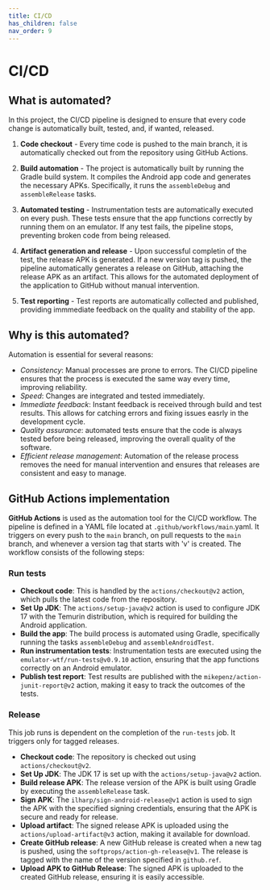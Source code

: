 ```yaml
---
title: CI/CD
has_children: false
nav_order: 9
---
```


# CI/CD

## What is automated?

In this project, the CI/CD pipeline is designed to ensure that every code change is automatically built, tested, and, if wanted, released. 

1. **Code checkout** - Every time code is pushed to the main branch, it is automatically checked out from the repository using GitHub Actions.

2. **Build automation** - The project is automatically built by running the Gradle build system. It compiles the Android app code and generates the necessary APKs. Specifically, it runs the `assembleDebug` and `assembleRelease` tasks.

3. **Automated testing** - Instrumentation tests are automatically executed on every push. These tests ensure that the app functions correctly by running them on an emulator. If any test fails, the pipeline stops, preventing broken code from being released.

4. **Artifact generation and release** - Upon successful completin of the test, the release APK is generated. If a new version tag is pushed, the pipeline automatically generates a release on GitHub, attaching the release APK as an artifact. This allows for the automated deployment of the application to GitHub without manual intervention.

5. **Test reporting** - Test reports are automatically collected and published, providing immmediate feedback on the quality and stability of the app.

## Why is this automated?

Automation is essential for several reasons:
- *Consistency*: Manual processes are prone to errors. The CI/CD pipeline ensures that the process is executed the same way every time, improving reliability.
- *Speed*: Changes are integrated and tested immediately.
- *Immediate feedback*: Instant feedback is received through build and test results. This allows for catching errors and fixing issues easrly in the development cycle.
- *Quality assurance*: automated tests ensure that the code is always tested before being released, improving the overall quality of the software.
- *Efficient release management*: Automation of the release process removes the need for manual intervention and ensures that releases are consistent and easy to manage.

## GitHub Actions implementation

**GitHub Actions** is used as the automation tool for the CI/CD workflow. The pipeline is defined in a YAML file located at `.github/workflows/main`.yaml. It triggers on every push to the `main` branch, on pull requests to the `main` branch, and whenever a version tag that starts with 'v' is created. The workflow consists of the following steps:

### Run tests

- **Checkout code**: This is handled by the `actions/checkout@v2` action, which pulls the latest code from the repository.
- **Set Up JDK**: The `actions/setup-java@v2` action is used to configure JDK 17 with the Temurin distribution, which is required for building the Android application.
- **Build the app**: The build process is automated using Gradle, specifically running the tasks `assembleDebug` and `assembleAndroidTest`.
- **Run instrumentation tests**: Instrumentation tests are executed using the `emulator-wtf/run-tests@v0.9.10` action, ensuring that the app functions correctly on an Android emulator.
- **Publish test report**: Test results are published with the `mikepenz/action-junit-report@v2` action, making it easy to track the outcomes of the tests.

### Release

This job runs is dependent on the completion of the `run-tests` job. It triggers only for tagged releases.
- **Checkout code**: The repository is checked out using `actions/checkout@v2`.
- **Set Up JDK**: The JDK 17 is set up with the `actions/setup-java@v2` action.
- **Build release APK**: The release version of the APK is built using Gradle by executing the `assembleRelease` task.
- **Sign APK**: The `ilharp/sign-android-release@v1` action is used to sign the APK with the specified signing credentials, ensuring that the APK is secure and ready for release.
- **Upload artifact**: The signed release APK is uploaded using the `actions/upload-artifact@v3` action, making it available for download.
- **Create GitHub release**: A new GitHub release is created when a new tag is pushed, using the `softprops/action-gh-release@v1`. The release is tagged with the name of the version specified in `github.ref`.
- **Upload APK to GitHub Release**: The signed APK is uploaded to the created GitHub release, ensuring it is easily accessible.